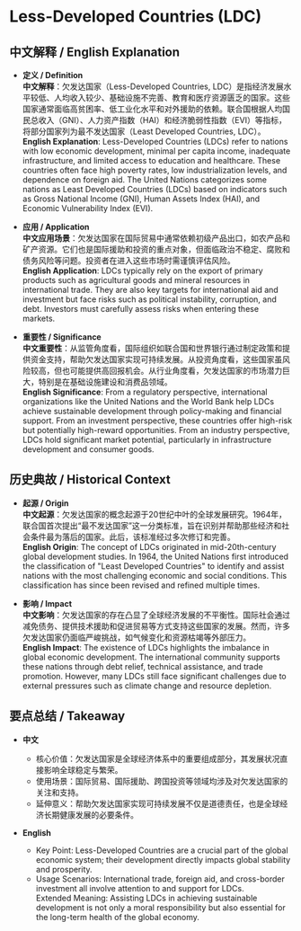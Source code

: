 # Less-Developed Countries (LDC)

## 中文解释 / English Explanation

* **定义 / Definition**  
  **中文解释**：欠发达国家（Less-Developed Countries, LDC）是指经济发展水平较低、人均收入较少、基础设施不完善、教育和医疗资源匮乏的国家。这些国家通常面临高贫困率、低工业化水平和对外援助的依赖。联合国根据人均国民总收入（GNI）、人力资产指数（HAI）和经济脆弱性指数（EVI）等指标，将部分国家列为最不发达国家（Least Developed Countries, LDC）。  
  **English Explanation**: Less-Developed Countries (LDCs) refer to nations with low economic development, minimal per capita income, inadequate infrastructure, and limited access to education and healthcare. These countries often face high poverty rates, low industrialization levels, and dependence on foreign aid. The United Nations categorizes some nations as Least Developed Countries (LDCs) based on indicators such as Gross National Income (GNI), Human Assets Index (HAI), and Economic Vulnerability Index (EVI).

* **应用 / Application**  
  **中文应用场景**：欠发达国家在国际贸易中通常依赖初级产品出口，如农产品和矿产资源。它们也是国际援助和投资的重点对象，但面临政治不稳定、腐败和债务风险等问题。投资者在进入这些市场时需谨慎评估风险。  
  **English Application**: LDCs typically rely on the export of primary products such as agricultural goods and mineral resources in international trade. They are also key targets for international aid and investment but face risks such as political instability, corruption, and debt. Investors must carefully assess risks when entering these markets.

* **重要性 / Significance**  
  **中文重要性**：从监管角度看，国际组织如联合国和世界银行通过制定政策和提供资金支持，帮助欠发达国家实现可持续发展。从投资角度看，这些国家虽风险较高，但也可能提供高回报机会。从行业角度看，欠发达国家的市场潜力巨大，特别是在基础设施建设和消费品领域。  
  **English Significance**: From a regulatory perspective, international organizations like the United Nations and the World Bank help LDCs achieve sustainable development through policy-making and financial support. From an investment perspective, these countries offer high-risk but potentially high-reward opportunities. From an industry perspective, LDCs hold significant market potential, particularly in infrastructure development and consumer goods.

## 历史典故 / Historical Context

* **起源 / Origin**  
  **中文起源**：欠发达国家的概念起源于20世纪中叶的全球发展研究。1964年，联合国首次提出“最不发达国家”这一分类标准，旨在识别并帮助那些经济和社会条件最为落后的国家。此后，该标准经过多次修订和完善。  
  **English Origin**: The concept of LDCs originated in mid-20th-century global development studies. In 1964, the United Nations first introduced the classification of "Least Developed Countries" to identify and assist nations with the most challenging economic and social conditions. This classification has since been revised and refined multiple times.

* **影响 / Impact**  
  **中文影响**：欠发达国家的存在凸显了全球经济发展的不平衡性。国际社会通过减免债务、提供技术援助和促进贸易等方式支持这些国家的发展。然而，许多欠发达国家仍面临严峻挑战，如气候变化和资源枯竭等外部压力。  
  **English Impact**: The existence of LDCs highlights the imbalance in global economic development. The international community supports these nations through debt relief, technical assistance, and trade promotion. However, many LDCs still face significant challenges due to external pressures such as climate change and resource depletion.

## 要点总结 / Takeaway

* **中文**  
  - 核心价值：欠发达国家是全球经济体系中的重要组成部分，其发展状况直接影响全球稳定与繁荣。  
  - 使用场景：国际贸易、国际援助、跨国投资等领域均涉及对欠发达国家的关注和支持。  
  - 延伸意义：帮助欠发达国家实现可持续发展不仅是道德责任，也是全球经济长期健康发展的必要条件。

* **English**  
  - Key Point: Less-Developed Countries are a crucial part of the global economic system; their development directly impacts global stability and prosperity.  
  - Usage Scenarios: International trade, foreign aid, and cross-border investment all involve attention to and support for LDCs.  
   Extended Meaning: Assisting LDCs in achieving sustainable development is not only a moral responsibility but also essential for the long-term health of the global economy.